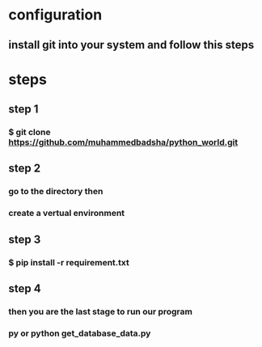 # configuration
## install git into your system and follow this steps
# steps
## step 1
### $ git clone https://github.com/muhammedbadsha/python_world.git
## step 2
### go to the directory then 
### create a vertual environment
## step 3
### $ pip install -r requirement.txt
## step 4 
### then you are the last stage to run our program
### py or python get_database_data.py
